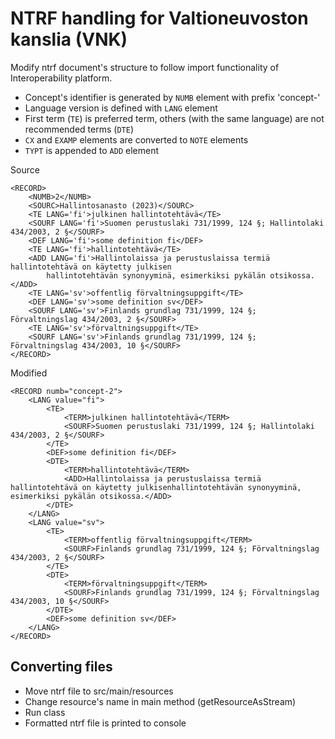 # NTRF handling for Valtioneuvoston kanslia (VNK)

Modify ntrf document's structure to follow import functionality of Interoperability platform.

- Concept's identifier is generated by `NUMB` element with prefix 'concept-'
- Language version is defined with `LANG` element
- First term (`TE`) is preferred term, others (with the same language) are not recommended terms (`DTE`)
- `CX` and `EXAMP` elements are converted to `NOTE` elements
- `TYPT` is appended to `ADD` element

Source
```
<RECORD>
    <NUMB>2</NUMB>
    <SOURC>Hallintosanasto (2023)</SOURC>
    <TE LANG='fi'>julkinen hallintotehtävä</TE>
    <SOURF LANG='fi'>Suomen perustuslaki 731/1999, 124 §; Hallintolaki 434/2003, 2 §</SOURF>
    <DEF LANG='fi'>some definition fi</DEF>
    <TE LANG='fi'>hallintotehtävä</TE>
    <ADD LANG='fi'>Hallintolaissa ja perustuslaissa termiä hallintotehtävä on käytetty julkisen
        hallintotehtävän synonyyminä, esimerkiksi pykälän otsikossa.</ADD>
    <TE LANG='sv'>offentlig förvaltningsuppgift</TE>
    <DEF LANG='sv'>some definition sv</DEF>
    <SOURF LANG='sv'>Finlands grundlag 731/1999, 124 §; Förvaltningslag 434/2003, 2 §</SOURF>
    <TE LANG='sv'>förvaltningsuppgift</TE>
    <SOURF LANG='sv'>Finlands grundlag 731/1999, 124 §; Förvaltningslag 434/2003, 10 §</SOURF>
</RECORD>
```

Modified
```
<RECORD numb="concept-2">
    <LANG value="fi">
        <TE>
            <TERM>julkinen hallintotehtävä</TERM>
            <SOURF>Suomen perustuslaki 731/1999, 124 §; Hallintolaki 434/2003, 2 §</SOURF>
        </TE>
        <DEF>some definition fi</DEF>
        <DTE>
            <TERM>hallintotehtävä</TERM>
            <ADD>Hallintolaissa ja perustuslaissa termiä hallintotehtävä on käytetty julkisenhallintotehtävän synonyyminä, esimerkiksi pykälän otsikossa.</ADD>
        </DTE>
    </LANG>
    <LANG value="sv">
        <TE>
            <TERM>offentlig förvaltningsuppgift</TERM>
            <SOURF>Finlands grundlag 731/1999, 124 §; Förvaltningslag 434/2003, 2 §</SOURF>
        </TE>
        <DTE>
            <TERM>förvaltningsuppgift</TERM>
            <SOURF>Finlands grundlag 731/1999, 124 §; Förvaltningslag 434/2003, 10 §</SOURF>
        </DTE>
        <DEF>some definition sv</DEF>
    </LANG>
</RECORD>
```

## Converting files

- Move ntrf file to src/main/resources
- Change resource's name in main method (getResourceAsStream)
- Run class
- Formatted ntrf file is printed to console
